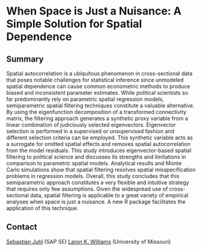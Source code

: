 # When Space is Just a Nuisance: A Simple Solution for Spatial Dependence

## Summary
Spatial autocorrelation is a ubiquitous phenomenon in cross-sectional data that poses notable challenges for statistical inference since unmodeled spatial dependence can cause common econometric methods to produce biased and inconsistent parameter estimates. While political scientists so far predominantly rely on parametric spatial regression models, semiparametric spatial filtering techniques constitute a valuable alternative. By using the eigenfunction decomposition of a transformed connectivity matrix, the filtering approach generates a synthetic proxy variable from a linear combination of judiciously selected eigenvectors. Eigenvector selection is performed in a supervised or unsupervised fashion and different selection criteria can be employed. This synthetic variable acts as a surrogate for omitted spatial effects and removes spatial autocorrelation from the model residuals. This study introduces eigenvector-based spatial filtering to political science and discusses its strengths and limitations in comparison to parametric spatial models. Analytical results and Monte Carlo simulations show that spatial filtering resolves spatial misspecification problems in regression models. Overall, this study concludes that this semiparametric approach constitutes a very flexible and intuitive strategy that requires only few assumptions. Given the widespread use of cross-sectional data, spatial filtering is applicable to a great variety of empirical analyses when space is just a nuisance. A new R package facilitates the application of this technique.

## Contact
[Sebastian Juhl](http://www.sebastianjuhl.com) (SAP SE)
[Laron K. Williams](https://williamslaro.github.io/) (University of Missouri)

